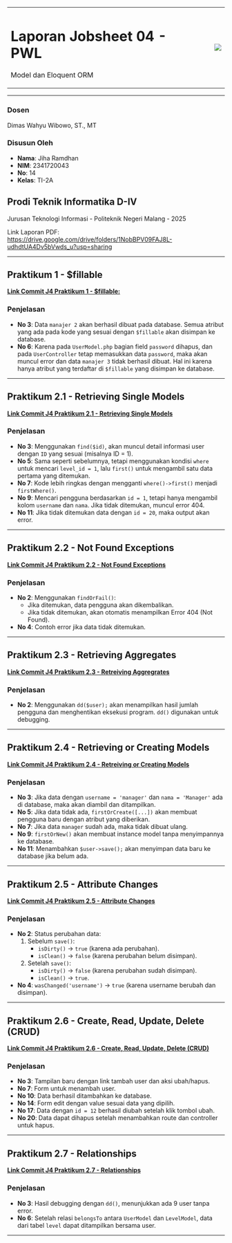 <table>
<tr>
<td>

# Laporan Jobsheet 04 - PWL
Model dan Eloquent ORM

</td>
<td valign="center" align="right" width="20%">
<img src="https://akuntansi.polinema.ac.id/wp-content/uploads/2024/02/logo_polinema.png" width="">
</td>
</tr>
</table>

---


### Dosen
Dimas Wahyu Wibowo, ST., MT

### Disusun Oleh
- **Nama**: Jiha Ramdhan  
- **NIM**: 2341720043  
- **No**: 14  
- **Kelas**: TI-2A  

## Prodi Teknik Informatika D-IV
Jurusan Teknologi Informasi - Politeknik Negeri Malang - 2025

Link Laporan PDF: https://drive.google.com/drive/folders/1NobBPV09FAJ8L-udhdtUA4Dv5bVwds_u?usp=sharing 

---

## Praktikum 1 - $fillable
**[Link Commit J4 Praktikum 1 - $fillable:](https://github.com/JihaR15/WEBLNJTLARAVEL10/commit/92a4e26f0416095d0bebbdc7d741823085782793)**

### Penjelasan
- **No 3**: Data `manajer 2` akan berhasil dibuat pada database. Semua atribut yang ada pada kode yang sesuai dengan `$fillable` akan disimpan ke database.
- **No 6**: Karena pada `UserModel.php` bagian field `password` dihapus, dan pada `UserController` tetap memasukkan data `password`, maka akan muncul error dan data `manajer 3` tidak berhasil dibuat. Hal ini karena hanya atribut yang terdaftar di `$fillable` yang disimpan ke database. 

---

## Praktikum 2.1 - Retrieving Single Models
**[Link Commit J4 Praktikum 2.1 - Retrieving Single Models](https://github.com/JihaR15/WEBLNJTLARAVEL10/commit/c7a68cbb30e8eec2461b041bdcded78aeb9f66ce)**

### Penjelasan
- **No 3**: Menggunakan `find($id)`, akan muncul detail informasi user dengan `ID` yang sesuai (misalnya ID = 1).
- **No 5**: Sama seperti sebelumnya, tetapi menggunakan kondisi `where` untuk mencari `level_id = 1`, lalu `first()` untuk mengambil satu data pertama yang ditemukan.
- **No 7**: Kode lebih ringkas dengan mengganti `where()->first()` menjadi `firstWhere()`.
- **No 9**: Mencari pengguna berdasarkan `id = 1`, tetapi hanya mengambil kolom `username` dan `nama`. Jika tidak ditemukan, muncul error 404.
- **No 11**: Jika tidak ditemukan data dengan `id = 20`, maka output akan error.

---

## Praktikum 2.2 - Not Found Exceptions
**[Link Commit J4 Praktikum 2.2 - Not Found Exceptions](https://github.com/JihaR15/WEBLNJTLARAVEL10/commit/218459e865ac9227256051fa456c87fe52498973)**

### Penjelasan
- **No 2**: Menggunakan `findOrFail()`:
  - Jika ditemukan, data pengguna akan dikembalikan.
  - Jika tidak ditemukan, akan otomatis menampilkan Error 404 (Not Found).
- **No 4**: Contoh error jika data tidak ditemukan.

---

## Praktikum 2.3 - Retrieving Aggregates
**[Link Commit J4 Praktikum 2.3 - Retreiving Aggregrates](https://github.com/JihaR15/WEBLNJTLARAVEL10/commit/fcae8f4ce6fd7a0575bc1451f96c0c585a252e69)**

### Penjelasan
- **No 2**: Menggunakan `dd($user);` akan menampilkan hasil jumlah pengguna dan menghentikan eksekusi program. `dd()` digunakan untuk debugging.

---

## Praktikum 2.4 - Retrieving or Creating Models
**[Link Commit J4 Praktikum 2.4 - Retreiving or Creating Models](https://github.com/JihaR15/WEBLNJTLARAVEL10/commit/e45d6951d83bb5cc1fa4514866bfc79c802958c7)**

### Penjelasan
- **No 3**: Jika data dengan `username = 'manager'` dan `nama = 'Manager'` ada di database, maka akan diambil dan ditampilkan.
- **No 5**: Jika data tidak ada, `firstOrCreate([...])` akan membuat pengguna baru dengan atribut yang diberikan.
- **No 7**: Jika data `manager` sudah ada, maka tidak dibuat ulang.
- **No 9**: `firstOrNew()` akan membuat instance model tanpa menyimpannya ke database.
- **No 11**: Menambahkan `$user->save();` akan menyimpan data baru ke database jika belum ada.

---

## Praktikum 2.5 - Attribute Changes
**[Link Commit J4 Praktikum 2.5 - Attribute Changes](https://github.com/JihaR15/WEBLNJTLARAVEL10/commit/84ea75894545d3f8b9b1918256ef451234833862)**

### Penjelasan
- **No 2**: Status perubahan data:
  1. Sebelum `save()`:
     - `isDirty()` → `true` (karena ada perubahan).
     - `isClean()` → `false` (karena perubahan belum disimpan).
  2. Setelah `save()`:
     - `isDirty()` → `false` (karena perubahan sudah disimpan).
     - `isClean()` → `true`.
- **No 4**: `wasChanged('username')` → `true` (karena username berubah dan disimpan).

---

## Praktikum 2.6 - Create, Read, Update, Delete (CRUD)
**[Link Commit J4 Praktikum 2.6 - Create, Read, Update, Delete (CRUD)](https://github.com/JihaR15/WEBLNJTLARAVEL10/commit/3df9cf80b043066d92a34d6f6f98e2505d8a760d)**

### Penjelasan
- **No 3**: Tampilan baru dengan link tambah user dan aksi ubah/hapus.
- **No 7**: Form untuk menambah user.
- **No 10**: Data berhasil ditambahkan ke database.
- **No 14**: Form edit dengan value sesuai data yang dipilih.
- **No 17**: Data dengan `id = 12` berhasil diubah setelah klik tombol ubah.
- **No 20**: Data dapat dihapus setelah menambahkan route dan controller untuk hapus.

---

## Praktikum 2.7 - Relationships
**[Link Commit J4 Praktikum 2.7 - Relationships](https://github.com/JihaR15/WEBLNJTLARAVEL10/commit/712f41711cd550c5d6e56c28772faa4e8f7bf91d)**

### Penjelasan
- **No 3**: Hasil debugging dengan `dd()`, menunjukkan ada 9 user tanpa error.
- **No 6**: Setelah relasi `belongsTo` antara `UserModel` dan `LevelModel`, data dari tabel `level` dapat ditampilkan bersama user.

---
